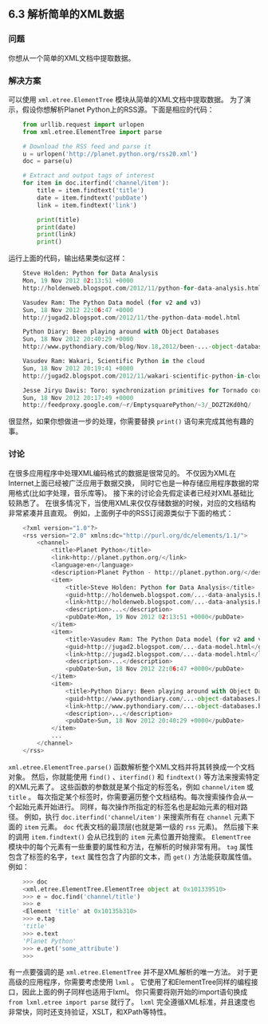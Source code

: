 ## 6.3 解析简单的XML数据 ##
### 问题 ###
你想从一个简单的XML文档中提取数据。
### 解决方案 ###
可以使用 ``xml.etree.ElementTree`` 模块从简单的XML文档中提取数据。
为了演示，假设你想解析Planet Python上的RSS源。下面是相应的代码：
```python
    from urllib.request import urlopen
    from xml.etree.ElementTree import parse

    # Download the RSS feed and parse it
    u = urlopen('http://planet.python.org/rss20.xml')
    doc = parse(u)

    # Extract and output tags of interest
    for item in doc.iterfind('channel/item'):
        title = item.findtext('title')
        date = item.findtext('pubDate')
        link = item.findtext('link')

        print(title)
        print(date)
        print(link)
        print()

```
运行上面的代码，输出结果类似这样：
```python
    Steve Holden: Python for Data Analysis
    Mon, 19 Nov 2012 02:13:51 +0000
    http://holdenweb.blogspot.com/2012/11/python-for-data-analysis.html

    Vasudev Ram: The Python Data model (for v2 and v3)
    Sun, 18 Nov 2012 22:06:47 +0000
    http://jugad2.blogspot.com/2012/11/the-python-data-model.html

    Python Diary: Been playing around with Object Databases
    Sun, 18 Nov 2012 20:40:29 +0000
    http://www.pythondiary.com/blog/Nov.18,2012/been-...-object-databases.html

    Vasudev Ram: Wakari, Scientific Python in the cloud
    Sun, 18 Nov 2012 20:19:41 +0000
    http://jugad2.blogspot.com/2012/11/wakari-scientific-python-in-cloud.html

    Jesse Jiryu Davis: Toro: synchronization primitives for Tornado coroutines
    Sun, 18 Nov 2012 20:17:49 +0000
    http://feedproxy.google.com/~r/EmptysquarePython/~3/_DOZT2Kd0hQ/

```
很显然，如果你想做进一步的处理，你需要替换 ``print()`` 语句来完成其他有趣的事。
### 讨论 ###
在很多应用程序中处理XML编码格式的数据是很常见的。
不仅因为XML在Internet上面已经被广泛应用于数据交换，
同时它也是一种存储应用程序数据的常用格式(比如字处理，音乐库等)。
接下来的讨论会先假定读者已经对XML基础比较熟悉了。
在很多情况下，当使用XML来仅仅存储数据的时候，对应的文档结构非常紧凑并且直观。
例如，上面例子中的RSS订阅源类似于下面的格式：
```python
    <?xml version="1.0"?>
    <rss version="2.0" xmlns:dc="http://purl.org/dc/elements/1.1/">
        <channel>
            <title>Planet Python</title>
            <link>http://planet.python.org/</link>
            <language>en</language>
            <description>Planet Python - http://planet.python.org/</description>
            <item>
                <title>Steve Holden: Python for Data Analysis</title>
                <guid>http://holdenweb.blogspot.com/...-data-analysis.html</guid>
                <link>http://holdenweb.blogspot.com/...-data-analysis.html</link>
                <description>...</description>
                <pubDate>Mon, 19 Nov 2012 02:13:51 +0000</pubDate>
            </item>
            <item>
                <title>Vasudev Ram: The Python Data model (for v2 and v3)</title>
                <guid>http://jugad2.blogspot.com/...-data-model.html</guid>
                <link>http://jugad2.blogspot.com/...-data-model.html</link>
                <description>...</description>
                <pubDate>Sun, 18 Nov 2012 22:06:47 +0000</pubDate>
            </item>
            <item>
                <title>Python Diary: Been playing around with Object Databases</title>
                <guid>http://www.pythondiary.com/...-object-databases.html</guid>
                <link>http://www.pythondiary.com/...-object-databases.html</link>
                <description>...</description>
                <pubDate>Sun, 18 Nov 2012 20:40:29 +0000</pubDate>
            </item>
            ...
        </channel>
    </rss>

```
``xml.etree.ElementTree.parse()`` 函数解析整个XML文档并将其转换成一个文档对象。
然后，你就能使用 ``find()`` 、``iterfind()`` 和 ``findtext()`` 等方法来搜索特定的XML元素了。
这些函数的参数就是某个指定的标签名，例如 ``channel/item`` 或 ``title`` 。
每次指定某个标签时，你需要遍历整个文档结构。每次搜索操作会从一个起始元素开始进行。
同样，每次操作所指定的标签名也是起始元素的相对路径。
例如，执行 ``doc.iterfind('channel/item')`` 来搜索所有在 ``channel`` 元素下面的 ``item`` 元素。
``doc`` 代表文档的最顶层(也就是第一级的 ``rss`` 元素)。
然后接下来的调用 ``item.findtext()`` 会从已找到的 ``item`` 元素位置开始搜索。
``ElementTree`` 模块中的每个元素有一些重要的属性和方法，在解析的时候非常有用。
``tag`` 属性包含了标签的名字，``text`` 属性包含了内部的文本，而 ``get()`` 方法能获取属性值。例如：
```python
    >>> doc
    <xml.etree.ElementTree.ElementTree object at 0x101339510>
    >>> e = doc.find('channel/title')
    >>> e
    <Element 'title' at 0x10135b310>
    >>> e.tag
    'title'
    >>> e.text
    'Planet Python'
    >>> e.get('some_attribute')
    >>>

```
有一点要强调的是 ``xml.etree.ElementTree`` 并不是XML解析的唯一方法。
对于更高级的应用程序，你需要考虑使用 ``lxml`` 。
它使用了和ElementTree同样的编程接口，因此上面的例子同样也适用于lxml。
你只需要将刚开始的import语句换成 ``from lxml.etree import parse`` 就行了。
``lxml`` 完全遵循XML标准，并且速度也非常快，同时还支持验证，XSLT，和XPath等特性。
